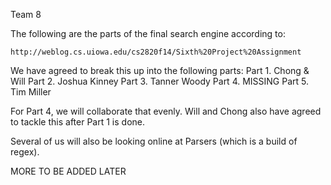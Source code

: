 Team 8

The following are the parts of the final search engine according to:
  
    http://weblog.cs.uiowa.edu/cs2820f14/Sixth%20Project%20Assignment
    
We have agreed to break this up into the following parts:
    Part 1.   Chong & Will
    Part 2.   Joshua Kinney
    Part 3.   Tanner Woody
    Part 4.   MISSING
    Part 5.   Tim Miller
    
For Part 4, we will collaborate that evenly. Will and Chong also have agreed to tackle this after Part 1 is done.

Several of us will also be looking online at Parsers (which is a build of regex).

MORE TO BE ADDED LATER

